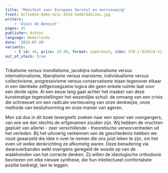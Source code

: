 ```yaml
---
title: 'Manifest voor Europees herstel en vernieuwing'
front: 8cf1e034-84be-423c-852d-5dd67dd5c2ac.jpg
writers:
    - 'Alain de Benoist'
pages: 45
publisher: Arktos
language: Nederlands
date: '2023-07-20'
variants:
    - { id: 49, price: 10.99, format: paperback, isbn: 978-1-910524-31-2, out_of_stock: true }
out_of_stock: true
---
```


Tribalisme versus mondialisme, jacobijns nationalisme versus internationalisme, liberalisme versus marxisme, individualisme versus collectivisme, progressivisme versus conservatisme staan tegenover elkaar in een identieke zelfgenoegzame logica die geen enkele ruimte laat voor een derde optie. Al een eeuw lang gaat achter het masker van deze kunstmatige tegenstellingen het wezenlijke schuil: de omvang van een crisis die schreeuwt om een radicale vernieuwing van onze denkwijze, onze methode van besluitvorming en onze manier van ageren.

Men zal dus in dit boek tevergeefs zoeken naar een spoor van voorgangers, van wie we dan slechts de erfgenamen zouden zijn. Wij hebben de vruchten geplukt van allerlei - zeer verschillende - theoretische verworvenheden uit het verleden. Bij het uitvoerig verkennen van de geschiedenis hebben we nooit geaarzeld die idee n over te nemen die ons juist leken te zijn, om het even uit welke denkrichting ze afkomstig waren. Deze benadering via dwarsverbanden wekt overigens geregeld de woede op van de waakhonden van het correcte denken. Zij willen de ideologische orthodoxie bevriezen om elke nieuwe synthese, die hun intellectueel comfortabele positie bedreigt, lam te leggen.
